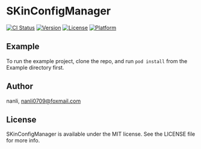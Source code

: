 # SKinConfigManager

[![CI Status](https://img.shields.io/travis/nanli/SKinConfigManager.svg?style=flat)](https://travis-ci.org/nanli/SKinConfigManager)
[![Version](https://img.shields.io/cocoapods/v/SKinConfigManager.svg?style=flat)](https://cocoapods.org/pods/SKinConfigManager)
[![License](https://img.shields.io/cocoapods/l/SKinConfigManager.svg?style=flat)](https://cocoapods.org/pods/SKinConfigManager)
[![Platform](https://img.shields.io/cocoapods/p/SKinConfigManager.svg?style=flat)](https://cocoapods.org/pods/SKinConfigManager)

## Example

To run the example project, clone the repo, and run `pod install` from the Example directory first.


## Author

nanli, nanli0709@foxmail.com

## License

SKinConfigManager is available under the MIT license. See the LICENSE file for more info.
